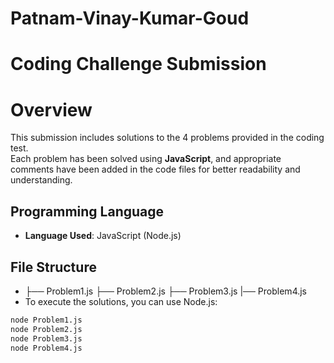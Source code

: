 # Patnam-Vinay-Kumar-Goud
# Coding Challenge Submission

# Overview

This submission includes solutions to the 4 problems provided in the coding test.  
Each problem has been solved using **JavaScript**, and appropriate comments have been added in the code files for better readability and understanding.

## Programming Language

- **Language Used**: JavaScript (Node.js)
## File Structure

- ├── Problem1.js ├── Problem2.js ├── Problem3.js |── Problem4.js
- To execute the solutions, you can use Node.js:

```bash
node Problem1.js
node Problem2.js
node Problem3.js
node Problem4.js

